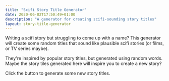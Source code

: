 ```yaml
---
title: "Scifi Story Title Generator"
date: 2020-06-02T17:50:49+01:00
description: "A generator for creating scifi-sounding story titles"
layout: story-title-generator
---
```


Writing a scifi story but struggling to come up with a name? This generator will create some random titles that sound like plausible scifi stories (or films, or TV series maybe).

They're inspired by popular story titles, but generated using random words. Maybe the story tiles generated here will inspire you to create a new story? 

Click the button to generate some new story titles. 